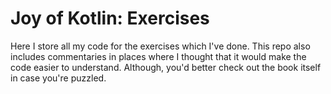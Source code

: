 # Joy of Kotlin: Exercises

Here I store all my code for the exercises which I've done.
This repo also includes commentaries in places where I thought
that it would make the code easier to understand. Although,
you'd better check out the book itself in case you're puzzled.